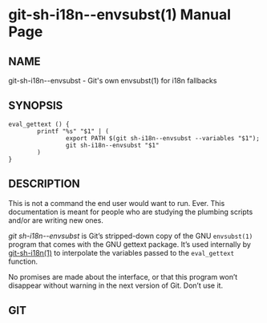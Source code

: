# git-sh-i18n--envsubst(1) Manual Page

## NAME

git-sh-i18n--envsubst - Git's own envsubst(1) for i18n fallbacks

## SYNOPSIS

    eval_gettext () {
            printf "%s" "$1" | (
                    export PATH $(git sh-i18n--envsubst --variables "$1");
                    git sh-i18n--envsubst "$1"
            )
    }

## DESCRIPTION

This is not a command the end user would want to run. Ever. This documentation is meant for people who are studying the plumbing scripts and/or are writing new ones.

_git sh-i18n--envsubst_ is Git’s stripped-down copy of the GNU `envsubst(1)` program that comes with the GNU gettext package. It’s used internally by [git-sh-i18n(1)](git-sh-i18n.html) to interpolate the variables passed to the `eval_gettext` function.

No promises are made about the interface, or that this program won’t disappear without warning in the next version of Git. Don’t use it.

## GIT
